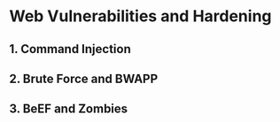 # Web Vulnerabilities and Hardening

## 1. Command Injection



## 2. Brute Force and BWAPP



## 3. BeEF and Zombies

